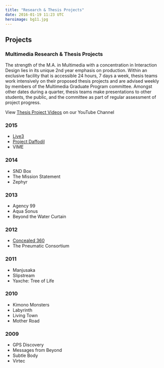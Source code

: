 ```yaml
---
title: "Research & Thesis Projects"
date: 2016-01-19 11:23 UTC
heroimage: bg11.jpg
---
```

## Projects

### Multimedia Research & Thesis Projects

The strength of the M.A. in Multimedia with a concentration in Interaction Design lies in its unique 2nd year emphasis on production. Within an exclusive facility that is accessible 24 hours, 7 days a week, thesis teams work intensively on their proposed thesis projects and are advised weekly by members of the Multimedia Graduate Program committee. Amongst other dates during a quarter, thesis teams make presentations to other students, the public, and the committee as part of regular assessment of project progress.

View [Thesis Project Videos](https://www.youtube.com/watch?v=Z6aAhnLbHaw&list=PL-zTjF_nOo37KT4xs3nNPe88es_LDX-EK) on our YouTube Channel

### 2015

* [Live3](http://www.live3.me/)
* [Project Daffodil](http://www.projectdaffodil.com/)
* VIME

### 2014

* SND Box
* The Mission Statement
* Zephyr

### 2013

* Agency 99
* Aqua Sonus
* Beyond the Water Curtain

### 2012

* [Concealed 360](https://www.youtube.com/watch?v=-_5K_chIyvQ)
* The Pneumatic Consortium

### 2011

* Manjusaka
* Slipstream
* Yaxche: Tree of Life

### 2010

* Kimono Monsters
* Labyrinth
* Living Town
* Mother Road

### 2009

* GPS Discovery
* Messages from Beyond
* Subtle Body
* Virtec
